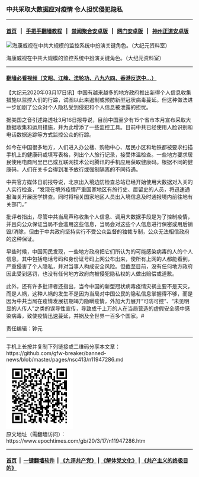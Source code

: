 ### 中共采取大数据应对疫情 令人担忧侵犯隐私
------------------------

#### [首页](https://github.com/gfw-breaker/banned-news/blob/master/README.md) &nbsp;&nbsp;|&nbsp;&nbsp; [手把手翻墙教程](https://github.com/gfw-breaker/guides/wiki) &nbsp;&nbsp;|&nbsp;&nbsp; [禁闻聚合安卓版](https://github.com/gfw-breaker/bn-android) &nbsp;&nbsp;|&nbsp;&nbsp; [网门安卓版](https://github.com/oGate2/oGate) &nbsp;&nbsp;|&nbsp;&nbsp; [神州正道安卓版](https://github.com/SzzdOgate/update) 



<div><img alt="海康威视在中共大规模的监控系统中扮演关键角色。（大纪元资料室）" class="aligncenter wp-post-image" src="https://i.epochtimes.com/assets/uploads/2019/05/VCG111217741514-600x400.jpg"/>
<div class="red16 caption">
 <p>
  海康威视在中共大规模的监控系统中扮演关键角色。（大纪元资料室）
 </p>
</div>
</div><hr/>

#### [翻墙必看视频（文昭、江峰、法轮功、八九六四、香港反送中...）](https://github.com/gfw-breaker/banned-news/blob/master/pages/link3.md)

<div><p>
 【大纪元2020年03月17日讯】中国有越来越多的地方政府推出新得个人信息收集措施以监控人们的行踪，试图以此来遏制或预防新型冠状病毒蔓延。但这种做法进一步加剧了公众对个人隐私受到侵犯和个人信息被泄露的担忧。
</p>
<p>
 据美国之音引述路透社3月16日报导说，目前中国至少有15个省市本月宣布采取大数据收集和运用措施，并为此增添了一些监控工具。目前中共已经使用人脸识别和电话数据追踪等方式监控公众的行踪。
</p>
<p>
 如今在中国很多地方，人们进入办公楼、购物中心、居民小区和地铁都被要求扫描手机上的健康码或填写表格，列出个人旅行记录，接受体温检查。一些地方要求居民使用电商阿里巴巴或互联网技术公司腾讯的手机应用获取健康码。根据不同的健康码，人们在关卡会得到准予放行或强制隔离的不同待遇。
</p>
<p>
 中共官方媒体日前报导说，北京出入境边防检查总站已经开始使用大数据对入关的人实行检查，“发现在境外疫情严重国家地区有旅行史、居留史的人员，将迅速通报海关开展医学排查。同时将相关国家地区人员出入境信息及时通报境内前往地有关部门。”
</p>
<p>
 批评者指出，尽管中共当局声称收集个人信息、调用大数据手段是为了控制疫情，并且向公众保证当局不会滥用这些信息，当局会对这些个人信息进行保密或用后销毁/消除，但由于中共政府坚持实行不受公众监督的独裁专制，公众无法相信政府的这种保证。
</p>
<p>
 早些时候，中国网民发现，一些地方政府把它们所认为的可能感染病毒的人的个人信息，其中包括电话号码和身份证号码上网公布出来，使所有上网的人都能看到，严重侵害了个人隐私，并对当事人构成安全风险。但截至目前，没有任何地方政府因此受到惩罚，也没有任何地方政府向被侵犯隐私权的人做出赔偿或道歉。
</p>
<p>
 此外，还有许多批评者还指出，当今中国的新型冠状病毒疫情灾祸主要不是天灾，而是人祸，这种人祸的发生不是因为当局对中国公民的隐私信息掌握得不够，而是因为中共当局在疫情发展初期竭力隐瞒疫情，外加大力展开“可防可控”、“未见明显的人传人”之类的误导性宣传，导致成千上万的人在当局营造的虚假安全感中感染病毒，致使疫情迅速蔓延，并祸及全世界一百多个国家。#
</p>
<p>
 责任编辑：钟元
</p>
</div>
<hr/>
手机上长按并复制下列链接或二维码分享本文章：<br/>
https://github.com/gfw-breaker/banned-news/blob/master/pages/nsc413/n11947286.md <br/>
<a href='https://github.com/gfw-breaker/banned-news/blob/master/pages/nsc413/n11947286.md'><img src='https://github.com/gfw-breaker/banned-news/blob/master/pages/nsc413/n11947286.md.png'/></a> <br/>
原文地址（需翻墙访问）：https://www.epochtimes.com/gb/20/3/17/n11947286.htm


------------------------
#### [首页](https://github.com/gfw-breaker/banned-news/blob/master/README.md) &nbsp;|&nbsp; [一键翻墙软件](https://github.com/gfw-breaker/nogfw/blob/master/README.md) &nbsp;| [《九评共产党》](https://github.com/gfw-breaker/9ping.md/blob/master/README.md#九评之一评共产党是什么) | [《解体党文化》](https://github.com/gfw-breaker/jtdwh.md/blob/master/README.md) | [《共产主义的终极目的》](https://github.com/gfw-breaker/gczydzjmd.md/blob/master/README.md)


<img src='http://gfw-breaker.win/banned-news/pages/nsc413/n11947286.md' width='0px' height='0px'/>